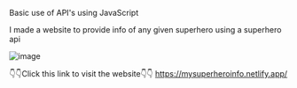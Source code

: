 Basic use of API's using JavaScript 


I made a website to provide info of any given superhero using a superhero api

![image](https://github.com/ray-pasino/superhero-app/assets/115047105/c5506223-7bf8-43c9-af7b-b07cf640f512)

👇️👇️Click this link to visit the website👇️👇
https://mysuperheroinfo.netlify.app/
